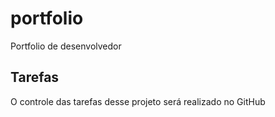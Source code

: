 # portfolio
Portfolio de desenvolvedor

## Tarefas
O controle das tarefas desse projeto será realizado no GitHub

